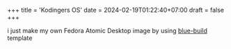 +++
title = 'Kodingers OS'
date = 2024-02-19T01:22:40+07:00
draft = false
+++

i just make my own Fedora Atomic Desktop image by using [blue-build](https://github.com/blue-build/template) template